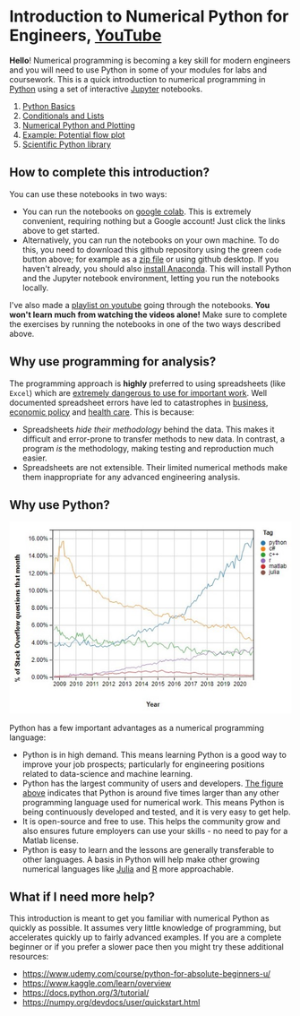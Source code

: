 # Introduction to Numerical Python for Engineers, [YouTube](https://www.youtube.com/watch?v=sY1_SU1U_3E)

**Hello**! Numerical programming is becoming a key skill for modern engineers and you will need to use Python in some of your modules for labs and coursework. This is a quick introduction to numerical programming in [Python](https://www.python.org/) using a set of interactive  [Jupyter](https://jupyter.org/) notebooks. 
1. [Python Basics](https://colab.research.google.com/github/weymouth/NumericalPython/blob/main/01PythonBasics.ipynb)
1. [Conditionals and Lists](https://colab.research.google.com/github/weymouth/NumericalPython/blob/main/02ConditionalsAndLists.ipynb)
1. [Numerical Python and Plotting](https://colab.research.google.com/github/weymouth/NumericalPython/blob/main/03NumpyAndPlotting.ipynb)
1. [Example: Potential flow plot](https://colab.research.google.com/github/weymouth/NumericalPython/blob/main/04FlowPlotExample.ipynb)
1. [Scientific Python library](https://colab.research.google.com/github/weymouth/NumericalPython/blob/main/05SciPy.ipynb)

## How to complete this introduction?

You can use these notebooks in two ways:
- You can run the notebooks on [google colab](https://research.google.com/colaboratory/faq.html). This is extremely convenient, requiring nothing but a Google account! Just click the links above to get started.
- Alternatively, you can run the notebooks on your own machine. To do this, you need to download this github repository using the green `code` button above; for example as a [zip file](https://github.com/weymouth/NumericalPython/archive/main.zip) or using github desktop. If you haven't already, you should also [install Anaconda](https://docs.anaconda.com/anaconda/install/). This will install Python and the Jupyter notebook environment, letting you run the notebooks locally.

I've also made a [playlist on youtube](https://youtube.com/playlist?list=PLQO9vKCRROdZkciP8FwS9SaQ1hlgy_wYt) going through the notebooks. **You won't learn much from watching the videos alone!** Make sure to complete the exercises by running the notebooks in one of the two ways described above.

## Why use programming for analysis?

The programming approach is **highly** preferred to using spreadsheets (like `Excel`) which are [extremely dangerous to use for important work](https://www.forbes.com/sites/timworstall/2013/02/13/microsofts-excel-might-be-the-most-dangerous-software-on-the-planet/?sh=536d1fa0633d). Well documented spreadsheet errors have led to catastrophes in [business](https://www.marketwatch.com/story/88-of-spreadsheets-have-errors-2013-04-17), [economic policy](https://www.bloomberg.com/news/articles/2013-04-18/faq-reinhart-rogoff-and-the-excel-error-that-changed-history) and [health care](https://www.theguardian.com/politics/2020/oct/05/how-excel-may-have-caused-loss-of-16000-covid-tests-in-england). This is because:
- Spreadsheets *hide their methodology* behind the data. This makes it difficult and error-prone to transfer methods to new data. In contrast, a program *is* the methodology, making testing and reproduction much easier.
- Spreadsheets are not extensible. Their limited numerical methods make them inappropriate for any advanced engineering analysis.

## Why use Python?

![Python is growing like wildfire](SharedScreenshot.jpg)

Python has a few important advantages as a numerical programming language:
- Python is in high demand. This means learning Python is a good way to improve your job prospects; particularly for engineering positions related to data-science and machine learning.
- Python has the largest community of users and developers. [The figure above](https://insights.stackoverflow.com/trends) indicates that Python is around five times larger than any other programming language used for numerical work. This means Python is being continuously developed and tested, and it is very easy to get help.
- It is open-source and free to use. This helps the community grow and also ensures future employers can use your skills - no need to pay for a Matlab license. 
- Python is easy to learn and the lessons are generally transferable to other languages. A basis in Python will help make other growing numerical languages like [Julia](https://julialang.org/) and [R](https://www.r-project.org/about.html) more approachable. 

## What if I need more help?

This introduction is meant to get you familiar with numerical Python as quickly as possible. It assumes very little knowledge of programming, but accelerates quickly up to fairly advanced examples. If you are a complete beginner or if you prefer a slower pace then you might try these additional resources:
 - https://www.udemy.com/course/python-for-absolute-beginners-u/
 - https://www.kaggle.com/learn/overview
 - https://docs.python.org/3/tutorial/
 - https://numpy.org/devdocs/user/quickstart.html
